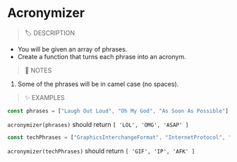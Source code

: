 # Acronymizer

> 🏷️ DESCRIPTION

- You will be given an array of phrases.
- Create a function that turns each phrase into an acronym.

> 📝 NOTES

1. Some of the phrases will be in camel case (no spaces).

> ✨ EXAMPLES

```js
const phrases = ["Laugh Out Loud", "Oh My God", "As Soon As Possible"]
```

`acronymizer(phrases)` should return `[ 'LOL', 'OMG', 'ASAP' ]`

```js
const techPhrases = ["GraphicsInterchangeFormat", "InternetProtocol", "AwayFromKeyboard"]
```

`acronymizer(techPhrases)` should return `[ 'GIF', 'IP', 'AFK' ]`

